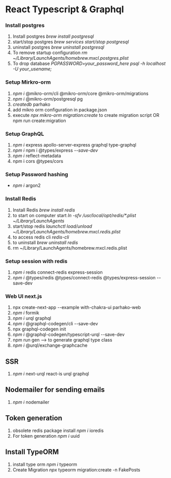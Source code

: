 # React Typescript & Graphql

### Install postgres

1. Install postgres _brew install postgresql_
2. start/stop postgres _brew services start/stop postgresql_
3. uninstall postgres _brew uninstall postgresql_
4. To remove startup configuration _rm ~/Library/LaunchAgents/homebrew.mxcl.postgres.plist_
5. To drop database _PGPASSWORD=your_password_here psql -h localhost -U your_usename;_

### Setup Mirkro-orm

1. _npm i_ @mikro-orm/cli @mikro-orm/core @mikro-orm/migrations
2. _npm i_ @mikro-orm/postgresql pg
3. _createdb_ parhako
4. add mikro orm configuration in package.json
5. execute _npx mikro-orm migration:create_ to create migration script OR npm run create:migration

### Setup GraphQL

1. _npm i_ express apollo-server-express graphql type-graphql
2. _npm i_ npm i @types/express _--save-dev_
3. _npm i_ reflect-metadata
4. npm i cors @types/cors

### Setup Password hashing

- _npm i_ argon2

### Install Redis

1. Install Redis _brew install redis_
2. to start on computer start _ln -sfv /usr/local/opt/redis/\*.plist ~/Library/LaunchAgents_
3. start/stop redis _launchctl load/unload ~/Library/LaunchAgents/homebrew.mxcl.redis.plist_
4. to access redis cli _redis-cli_
5. to uninstall _brew uninstall redis_
6. rm ~/Library/LaunchAgents/homebrew.mxcl.redis.plist

### Setup session with redis

1. _npm i_ redis connect-redis express-session
2. _npm i_ @types/redis @types/connect-redis @types/express-session --save-dev

### Web UI next.js

1. npx create-next-app --example with-chakra-ui parhako-web
2. _npm i_ formik
3. _npm i_ urql graphql
4. _npm i_ @graphql-codegen/cli --save-dev
5. npx graphql-codegen init
6. _npm i_ @graphql-codegen/typescript-urql --save-dev
7. npm run gen --> to generate graphql type class
8. _npm i_ @urql/exchange-graphcache

## SSR

1. _npm i_ next-urql react-is urql graphql

## Nodemailer for sending emails

1. _npm i_ nodemailer

## Token generation

1. obsolete redis package install _npm i_ ioredis
2. For token generation _npm i_ uuid

## Install TypeORM

1. install type orm _npm i_ typeorm
2. Create Migration _npx_ typeorm migration:create -n FakePosts
